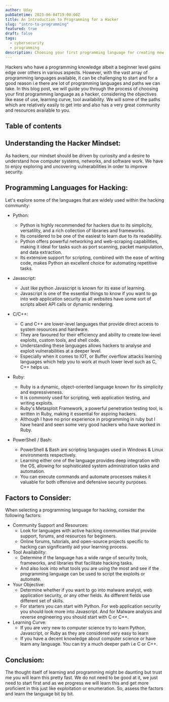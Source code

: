 ```yaml
---
author: Uday
pubDatetime: 2023-06-04T19:00:00Z
title: An Introduction to Programming for a Hacker
slug: "intro-to-programming"
featured: true
draft: false
tags:
  - cybersecurity
  - programming
description: Choosing your first programming language for creating new exploits or automating already existing workflows.
---
```


Hackers who have a programming knowledge albeit a beginner level gains edge over others in various aspects. However, with the vast array of programming languages available, it can be challenging to start and for a good reason i.e there are lot of programming languages and paths we can take. In this blog post, we will guide you through the process of choosing your first programming language as a hacker, considering the objectives like ease of use, learning curve, tool availability. We will some of the paths which are relatively easily to get into and also has a very great community and resources available to you.

## Table of contents

## Understanding the Hacker Mindset:

As hackers, our mindset should be driven by curiosity and a desire to understand how computer systems, networks, and software work. We have to enjoy exploring and uncovering vulnerabilities in order to improve security.

## Programming Languages for Hacking:

Let's explore some of the languages that are widely used within the hacking community:

- Python:

  - Python is highly recommended for hackers due to its simplicity, versatility, and a rich collection of libraries and frameworks.
  - Its considered to be one of the easiest to learn due to its readability.
  - Python offers powerful networking and web-scraping capabilities, making it ideal for tasks such as port scanning, packet manipulation, and data extraction.
  - Its extensive support for scripting, combined with the ease of writing code, makes Python an excellent choice for automating repetitive tasks.

- Javascript:

  - Just like python Javascript is known for its ease of learning.
  - Javascript is one of the essential things to know if you want to go into web application security as all websites have some sort of scripts albeit API calls or dynamic rendering.

- C/C++:

  - C and C++ are lower-level languages that provide direct access to system resources and hardware.
  - They are favoured for their efficiency and ability to create low-level exploits, custom tools, and shell code.
  - Understanding these languages allows hackers to analyse and exploit vulnerabilities at a deeper level.
  - Especially when it comes to IOT, or Buffer overflow attacks learning languages which help you to work at much lower level such as C, C++ helps us.

- Ruby:

  - Ruby is a dynamic, object-oriented language known for its simplicity and expressiveness.
  - It is commonly used for scripting, web application testing, and writing exploits.
  - Ruby's Metasploit Framework, a powerful penetration testing tool, is written in Ruby, making it essential for aspiring hackers.
  - Although I have no prior experience in programming in ruby but I have heard and seen some very good hackers who have worked in Ruby.

- PowerShell / Bash:
  - PowerShell & Bash are scripting languages used in Windows & Linux environments respectively.
  - Learning either one of the language provides deep integration with the OS, allowing for sophisticated system administration tasks and automation.
  - You can execute commands and automate processes makes it valuable for both offensive and defensive security purposes.

## Factors to Consider:

When selecting a programming language for hacking, consider the following factors:

- Community Support and Resources:
  - Look for languages with active hacking communities that provide support, forums, and resources for beginners.
  - Online forums, tutorials, and open-source projects specific to hacking can significantly aid your learning process.
- Tool Availability:
  - Determine if the language has a wide range of security tools, frameworks, and libraries that facilitate hacking tasks.
  - And also look into what tools you are using the most and see if the programming language can be used to script the exploits or automate.
- Your Objective:
  - Determine whether if you want to go into malware analyst, web application security, or any other fields. As different fields use different set of skills.
  - For starters you can start with Python. For web application security you should look more into Javascript. And for Malware analysis and reverse engineering you should start with C or C++.
- Learning Curve:
  - If you are very new to computer science try to learn Python, Javascript, or Ruby as they are considered very easy to learn
  - If you have a decent knowledge about computer science or have learn any language. You can try a much deeper path i.e C or C++.

## Conclusion:

The thought itself of learning and programming might be daunting but trust me you will learn this pretty fast. We do not need to be good at it, we just need to start first and as we progress we will learn this and get more proficient in this just like exploitation or enumeration. So, assess the factors and learn the language bit by bit.
